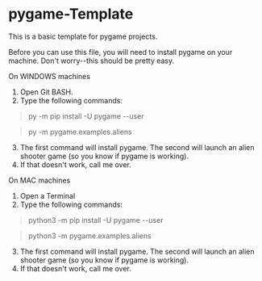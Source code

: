 # pygame-Template
This is a basic template for pygame projects.

Before you can use this file, you will need to install pygame on your machine. Don't worry--this should be pretty easy.

On WINDOWS machines

1. Open Git BASH.
2. Type the following commands:

> py -m pip install -U pygame --user

> py -m pygame.examples.aliens

3. The first command will install pygame. The second will launch an alien shooter game (so you know if pygame is working).
4. If that doesn't work, call me over.

On MAC machines

1. Open a Terminal
2. Type the following commands:

> python3 -m pip install -U pygame --user

> python3 -m pygame.examples.aliens

3. The first command will install pygame. The second will launch an alien shooter game (so you know if pygame is working).
4. If that doesn't work, call me over.
